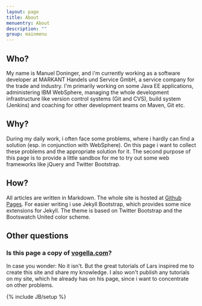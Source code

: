 ```yaml
---
layout: page
title: About
menuentry: About
description: ""
group: mainmenu
---
```


## Who?

My name is Manuel Doninger, and i'm currently working as a software developer at MARKANT Handels und Service GmbH, a
service company for the trade and industry.
I'm primarily working on some Java EE applications, administering IBM WebSphere, managing the whole development infrastructure
like version control systems (Git and CVS), build system (Jenkins) and coaching for other development teams on Maven, Git etc.

## Why?
During my daily work, i often face some problems, where i hardly can find a solution (esp. in conjunction with WebSphere).
On this page i want to collect these problems and the appropriate solution for it.
The second purpose of this page is to provide a little sandbox for me to try out some web frameworks like jQuery and Twitter Bootstrap.

## How?
All articles are written in Markdown. The whole site is hosted at [Github Pages](http://github.com/mdoninger/mdoninger.github.com).
For easier writing i use Jekyll Bootstrap, which provides some nice extensions for Jekyll. The theme is based on Twitter Bootstrap
and the Bootswatch United color scheme.

## Other questions
### Is this page a copy of [vogella.com](http://vogella.com)?
In case you wonder: No it isn't. But the great tutorials of Lars inspired me to create this site and share my knowledge.
I also won't publish any tutorials on my site, which he already has on his page, since i want to concentrate on other problems.

{% include JB/setup %}
